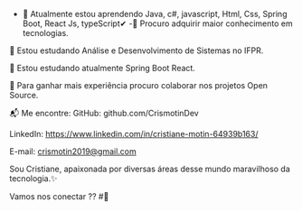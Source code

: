 
- 🌱 Atualmente estou aprendendo Java, c#, javascript, Html, Css, Spring Boot, React Js, typeScript✔
-👯 Procuro adquirir maior conhecimento em tecnologias.

🔭 Estou estudando Análise e Desenvolvimento de Sistemas no IFPR.

🌱 Estou estudando atualmente Spring Boot React. 

👯 Para ganhar mais experiência procuro colaborar nos projetos Open Source.

📬 Me encontre:
GitHub: github.com/CrismotinDev

LinkedIn: https://www.linkedin.com/in/cristiane-motin-64939b163/

E-mail: crismotin2019@gmail.com

Sou Cristiane, apaixonada por diversas áreas desse mundo maravilhoso da tecnologia.✨


Vamos nos conectar ?? #🙌
